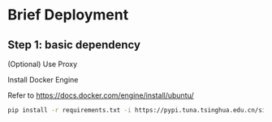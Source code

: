 # Brief Deployment
## Step 1: basic dependency
(Optional) Use Proxy


Install Docker Engine

Refer to https://docs.docker.com/engine/install/ubuntu/

```bash
pip install -r requirements.txt -i https://pypi.tuna.tsinghua.edu.cn/simple
```